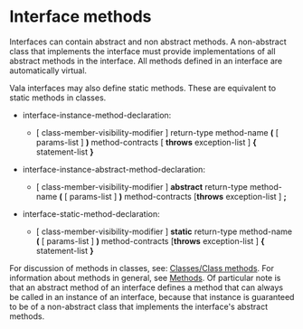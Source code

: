 

Interface methods
=================

Interfaces can contain abstract and non abstract methods. A non-abstract class that implements the interface must provide implementations of all abstract methods in the interface. All methods defined in an interface are automatically virtual.

Vala interfaces may also define static methods. These are equivalent to static methods in classes.

-   interface-instance-method-declaration:

    -   [ class-member-visibility-modifier ] return-type method-name **(** [ params-list ] **)** method-contracts [ **throws** exception-list ] **{** statement-list **}**


-   interface-instance-abstract-method-declaration:

    -   [ class-member-visibility-modifier ] **abstract** return-type method-name **(** [ params-list ] **)** method-contracts [**throws** exception-list ] **;**


-   interface-static-method-declaration:

    -   [ class-member-visibility-modifier ] **static** return-type method-name **(** [ params-list ] **)** method-contracts [**throws** exception-list ] **{** statement-list **}**


For discussion of methods in classes, see: [Classes/Class methods](class_methods.md). For information about methods in general, see [Methods](methods.md). Of particular note is that an abstract method of an interface defines a method that can always be called in an instance of an interface, because that instance is guaranteed to be of a non-abstract class that implements the interface's abstract methods.
